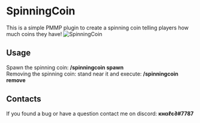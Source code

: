 # SpinningCoin
This is a simple PMMP plugin to create a spinning coin telling players how much coins they have!
![SpinningCoin](https://github.com/xXKHaLeD098Xx/SpinningCoin/blob/master/SpinningCoin.gif)
## Usage
Spawn the spinning coin: __/spinningcoin spawn__<br>
Removing the spinning coin: stand near it and execute: __/spinningcoin remove__
## Contacts
If you found a bug or have a question contact me on discord: __кнαℓє∂#7787__


